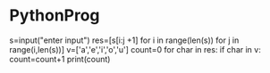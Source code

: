 # PythonProg
s=input("enter input")
res=[s[i:j +1] for i in range(len(s)) for j in range(i,len(s))]
v=['a','e','i','o','u']
count=0
for char in res:
    if char in v:
        count=count+1
print(count)
